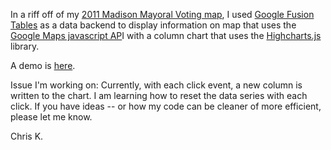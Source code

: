 In a riff off of my [2011 Madison Mayoral Voting map](https://github.com/chrislkeller/2011-Madison-Mayoral-Voting), I used [Google Fusion Tables](http://www.google.com/fusiontables/) as a data backend to display information on map that uses the [Google Maps javascript AP](http://code.google.com/apis/maps/documentation/javascript/)I with a column chart that uses the [Highcharts.js](http://www.highcharts.com/) library.

A demo is [here](http://www.projects.chrislkeller.com/ft-highcharts/).

Issue I'm working on: Currently, with each click event, a new column is written to the chart. I am learning how to reset the data series with each click. If you have ideas -- or how my code can be cleaner of more efficient, please let me know.

Chris K.
